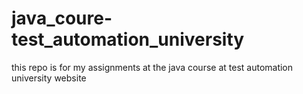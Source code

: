 # java_coure-test_automation_university
this repo is for my assignments at the java course at test automation university website
